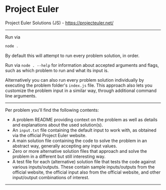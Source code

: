 # Project Euler
Project Euler Solutions (JS) - https://projecteuler.net/

---

Run via
```javascript
node .
```
By default this will attempt to run every problem solution, in order.

Run via `node . --help` for information about accepted arguments and flags, such as which problem to run and what its input is.

Alternatively you can also run every problem solution individually by executing the problem folder's `index.js` file.
This approach also lets you customize the problem input in a similar way, through additional command line arguments.

---

Per problem you'll find the following contents:
- A problem README providing context on the problem as well as details and explanations about the used solution(s).
- An `input.txt` file containing the default input to work with, as obtained via the official Project Euler website.
- A main solution file containing the code to solve the problem in an abstract way, generally accepting any input values.
- Zero or more alternative solution files that approach and solve the problem in a different but still interesting way.
- A test file for each (alternative) solution file that tests the code against various inputs/outputs.
  These contain sample inputs/outputs from the official website, the official input also from the official website, and other input/output combinations of interest.

---
